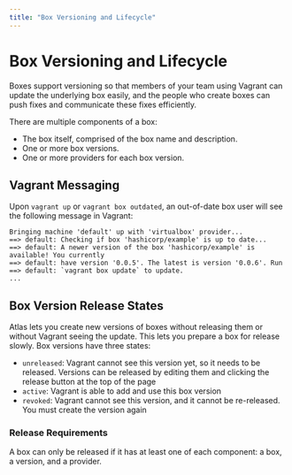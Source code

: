 ```yaml
---
title: "Box Versioning and Lifecycle"
---
```


# Box Versioning and Lifecycle

Boxes support versioning so that members of your team using Vagrant can
update the underlying box easily, and the people who create boxes can
push fixes and communicate these fixes efficiently.

There are multiple components of a box:

- The box itself, comprised of the box name and description.
- One or more box versions.
- One or more providers for each box version.

## Vagrant Messaging

Upon `vagrant up` or `vagrant box outdated`, an out-of-date box
user will see the following message in Vagrant:

    Bringing machine 'default' up with 'virtualbox' provider...
    ==> default: Checking if box 'hashicorp/example' is up to date...
    ==> default: A newer version of the box 'hashicorp/example' is available! You currently
    ==> default: have version '0.0.5'. The latest is version '0.0.6'. Run
    ==> default: `vagrant box update` to update.
    ...

## Box Version Release States

Atlas lets you create new versions of boxes without
releasing them or without Vagrant seeing the update. This lets you prepare
a box for release slowly. Box versions have three states:

- `unreleased`: Vagrant cannot see this version yet, so it needs
to be released.  Versions can be released by editing them and clicking
the release button at the top of the page
- `active`: Vagrant is able to add and use this box version
- `revoked`: Vagrant cannot see this version, and it cannot be re-released.
You must create the version again

### Release Requirements

A box can only be released if it has at least one of each component: a
box, a version, and a provider.
